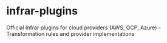 # infrar-plugins
Official Infrar plugins for cloud providers (AWS, GCP, Azure) - Transformation rules and provider implementations
